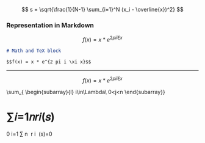 ﻿
$$
s = \sqrt{\frac{1}{N-1} \sum_{i=1}^N (x_i - \overline{x})^2}
$$



### Representation in Markdown

$$f(x) = x * e^{2 pi i \xi x}$$

```markdown
# Math and TeX block

$$f(x) = x * e^{2 pi i \xi x}$$
```

***









$$f(x) = x * e^{2 pi i \xi x}$$

\sum_{
\begin{subarray}{l}
   i\in\Lambda\\
   0<j<n
\end{subarray}}

∑𝑖=1𝑛𝑟𝑖(𝑠)
=
0
i=1
∑
n
​
 r 
i
​
 (s)=0